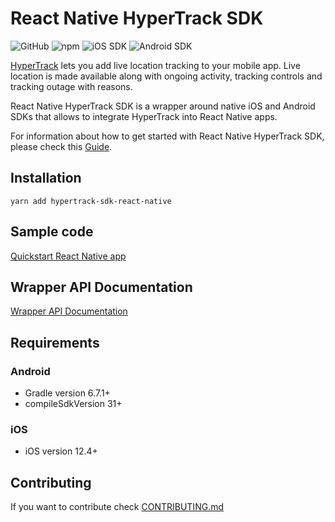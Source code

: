 # React Native HyperTrack SDK

![GitHub](https://img.shields.io/github/license/hypertrack/sdk-react-native.svg)
![npm](https://img.shields.io/npm/v/hypertrack-sdk-react-native.svg)
![iOS SDK](https://img.shields.io/badge/iOS%20SDK-5.0.2-brightgreen.svg)
![Android SDK](https://img.shields.io/badge/Android%20SDK-7.0.2-brightgreen.svg)

[HyperTrack](https://www.hypertrack.com) lets you add live location tracking to your mobile app. Live location is made available along with ongoing activity, tracking controls and tracking outage with reasons.

React Native HyperTrack SDK is a wrapper around native iOS and Android SDKs that allows to integrate HyperTrack into React Native apps.

For information about how to get started with React Native HyperTrack SDK, please check this [Guide](https://www.hypertrack.com/docs/install-sdk-react-native).

## Installation

`yarn add hypertrack-sdk-react-native`

## Sample code

[Quickstart React Native app](https://github.com/hypertrack/quickstart-react-native)

## Wrapper API Documentation

[Wrapper API Documentation](https://hypertrack.github.io/sdk-react-native/)

## Requirements

### Android

- Gradle version 6.7.1+
- compileSdkVersion 31+

### iOS

- iOS version 12.4+

## Contributing

If you want to contribute check [CONTRIBUTING.md](CONTRIBUTING.md)
